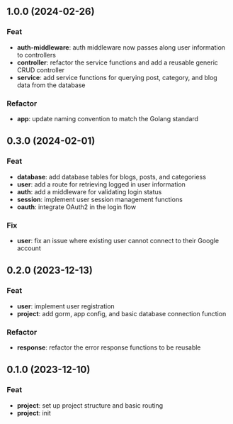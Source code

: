 ## 1.0.0 (2024-02-26)

### Feat

- **auth-middleware**: auth middleware now passes along user information to controllers
- **controller**: refactor the service functions and add a reusable generic CRUD controller
- **service**: add service functions for querying post, category, and blog data from the database

### Refactor

- **app**: update naming convention to match the Golang standard

## 0.3.0 (2024-02-01)

### Feat

- **database**: add database tables for blogs, posts, and categoriess
- **user**: add a route for retrieving logged in user information
- **auth**: add a middleware for validating login status
- **session**: implement user session management functions
- **oauth**: integrate OAuth2 in the login flow

### Fix

- **user**: fix an issue where existing user cannot connect to their Google account

## 0.2.0 (2023-12-13)

### Feat

- **user**: implement user registration
- **project**: add gorm, app config, and basic database connection function

### Refactor

- **response**: refactor the error response functions to be reusable

## 0.1.0 (2023-12-10)

### Feat

- **project**: set up project structure and basic routing
- **project**: init
